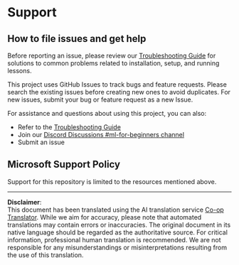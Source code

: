 <!--
CO_OP_TRANSLATOR_METADATA:
{
  "original_hash": "09623d7343ff1c26ff4f198c1b2d3176",
  "translation_date": "2025-10-03T11:32:19+00:00",
  "source_file": "SUPPORT.md",
  "language_code": "en"
}
-->
# Support
## How to file issues and get help  

Before reporting an issue, please review our [Troubleshooting Guide](TROUBLESHOOTING.md) for solutions to common problems related to installation, setup, and running lessons.

This project uses GitHub Issues to track bugs and feature requests. Please search the existing issues before creating new ones to avoid duplicates. For new issues, submit your bug or feature request as a new Issue.

For assistance and questions about using this project, you can also:
- Refer to the [Troubleshooting Guide](TROUBLESHOOTING.md)
- Join our [Discord Discussions #ml-for-beginners channel](https://aka.ms/foundry/discord)
- Submit an issue

## Microsoft Support Policy  

Support for this repository is limited to the resources mentioned above.

---

**Disclaimer**:  
This document has been translated using the AI translation service [Co-op Translator](https://github.com/Azure/co-op-translator). While we aim for accuracy, please note that automated translations may contain errors or inaccuracies. The original document in its native language should be regarded as the authoritative source. For critical information, professional human translation is recommended. We are not responsible for any misunderstandings or misinterpretations resulting from the use of this translation.